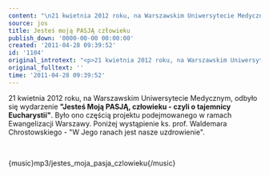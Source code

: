 ```yaml
---
content: "\n21 kwietnia 2012 roku, na Warszawskim Uniwersytecie Medycznym, odbyło się wydarzenie **\"Jesteś Moją PASJĄ, człowieku - czyli o tajemnicy Eucharystii\"**. Było ono częścią projektu podejmowanego w ramach Ewangelizacji Warszawy. \nPoniżej wystąpienie&nbsp;ks. prof. Waldemara Chrostowskiego -&nbsp;\"W Jego ranach jest nasze uzdrowienie\".\n\r\n\n\_\n\r\n\n{music}mp3/jestes_moja_pasja_czlowieku{/music}\n\r\n\n\_\n"
source: jos
title: Jesteś moją PASJĄ człowieku
publish_down: '0000-00-00 00:00:00'
created: '2011-04-28 09:39:52'
id: '1104'
original_introtext: "<p>21 kwietnia 2012 roku, na Warszawskim Uniwersytecie Medycznym, odbyło się wydarzenie <strong>\"Jesteś Moją PASJĄ, człowieku - czyli o tajemnicy Eucharystii\"</strong>. Było ono częścią projektu podejmowanego w ramach Ewangelizacji Warszawy. <br />Poniżej wystąpienie&nbsp;ks. prof. Waldemara Chrostowskiego -&nbsp;\"W Jego ranach jest nasze uzdrowienie\".</p>\r\n<p>\_</p>\r\n<p>{music}mp3/jestes_moja_pasja_czlowieku{/music}</p>\r\n<p>\_</p>"
original_fulltext: ''
time: '2011-04-28 09:39:52'
---
```

21 kwietnia 2012 roku, na Warszawskim Uniwersytecie Medycznym, odbyło się wydarzenie **"Jesteś Moją PASJĄ, człowieku - czyli o tajemnicy Eucharystii"**. Było ono częścią projektu podejmowanego w ramach Ewangelizacji Warszawy. 
Poniżej wystąpienie&nbsp;ks. prof. Waldemara Chrostowskiego -&nbsp;"W Jego ranach jest nasze uzdrowienie".


 


{music}mp3/jestes_moja_pasja_czlowieku{/music}


 


<!--{{json:{"created_date":"2011-04-28 09:39:52","publish_down":"0000-00-00 00:00:00","id":"1104"}}}-->